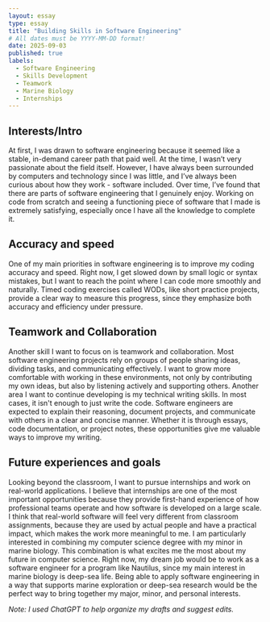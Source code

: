 ```yaml
---
layout: essay
type: essay
title: "Building Skills in Software Engineering"
# All dates must be YYYY-MM-DD format!
date: 2025-09-03
published: true
labels:
  - Software Engineering
  - Skills Development
  - Teamwork
  - Marine Biology
  - Internships
---
```



## Interests/Intro
At first, I was drawn to software engineering because it seemed like a stable, in-demand career path that paid well. At the time, I wasn’t very passionate about the field itself. However, I have always been surrounded by computers and technology since I was little, and I’ve always been curious about how they work - software included. Over time, I’ve found that there are parts of software engineering that I genuinely enjoy. Working on code from scratch and seeing a functioning piece of software that I made is extremely satisfying, especially once I have all the knowledge to complete it.

## Accuracy and speed

One of my main priorities in software engineering is to improve my coding accuracy and speed. Right now, I get slowed down by small logic or syntax mistakes, but I want to reach the point where I can code more smoothly and naturally. Timed coding exercises called WODs, like short practice projects, provide a clear way to measure this progress, since they emphasize both accuracy and efficiency under pressure. 

## Teamwork and Collaboration

Another skill I want to focus on is teamwork and collaboration. Most software engineering projects rely on groups of people sharing ideas, dividing tasks, and communicating effectively. I want to grow more comfortable with working in these environments, not only by contributing my own ideas, but also by listening actively and supporting others. Another area I want to continue developing is my technical writing skills. In most cases, it isn't enough to just write the code. Software engineers are expected to explain their reasoning, document projects, and communicate with others in a clear and concise manner. Whether it is through essays, code documentation, or project notes, these opportunities give me valuable ways to improve my writing.

## Future experiences and goals

Looking beyond the classroom, I want to pursue internships and work on real-world applications. I believe that internships are one of the most important opportunities because they provide first-hand experience of how professional teams operate and how software is developed on a large scale. I think that real-world software will feel very different from classroom assignments, because they are used by actual people and have a practical impact, which makes the work more meaningful to me. I am particularly interested in combining my computer science degree with my minor in marine biology. This combination is what excites me the most about my future in computer science. Right now, my dream job would be to work as a software engineer for a program like Nautilus, since my main interest in marine biology is deep-sea life. Being able to apply software engineering in a way that supports marine exploration or deep-sea research would be the perfect way to bring together my major, minor, and personal interests.


*Note: I used ChatGPT to help organize my drafts and suggest edits.*
